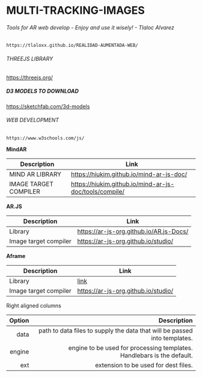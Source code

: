 # MULTI-TRACKING-IMAGES
###### Tools for AR web develop - Enjoy and use it wisely! - Tlaloc Alvarez

```
https://tlaloxx.github.io/REALIDAD-AUMENTADA-WEB/

```
###### THREEJS LIBRARY
https://threejs.org/

##### D3 MODELS TO DOWNLOAD
https://sketchfab.com/3d-models

###### WEB DEVELOPMENT
```
https://www.w3schools.com/js/

```

__MindAR__

| Description           | Link                                                   |
| ------                | -----------                                            |
| MIND AR LIBRARY       | https://hiukim.github.io/mind-ar-js-doc/               | 
| IMAGE TARGET COMPILER | https://hiukim.github.io/mind-ar-js-doc/tools/compile/ | 

__AR.JS__

| Description           | Link                                     |
| ------                | -----------                              |
| Library               | https://ar-js-org.github.io/AR.js-Docs/  | 
| Image target compiler | https://ar-js-org.github.io/studio/      | 

__Aframe__

| Description           | Link                                     |
| ------                | -----------                              |
| Library               | [link](https://aframe.io/)               | 
| Image target compiler | https://ar-js-org.github.io/studio/      | 


Right aligned columns

| Option | Description |
| ------:| -----------:|
| data   | path to data files to supply the data that will be passed into templates. |
| engine | engine to be used for processing templates. Handlebars is the default. |
| ext    | extension to be used for dest files. |
